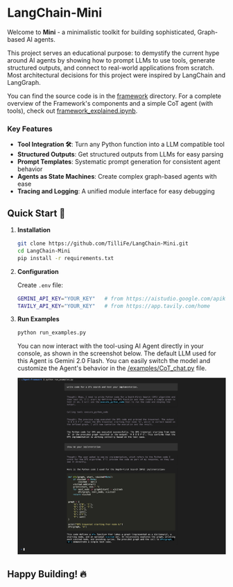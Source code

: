 # LangChain-Mini

Welcome to **Mini** - a minimalistic toolkit for building sophisticated, Graph-based AI agents.

This project serves an educational purpose: to demystify the current hype around AI agents by showing how to prompt LLMs to use tools, generate structured outputs, and connect to real-world applications from scratch. Most architectural decisions for this project were inspired by LangChain and LangGraph.

You can find the source code is in the [framework](https://github.com/TilliFe/LangChain-Mini/tree/main/framework) directory. For a complete overview of the Framework's components and a simple CoT agent (with tools), check out [framework_explained.ipynb](https://github.com/TilliFe/LangChain-Mini/blob/main/framework_explained.ipynb).

### Key Features
* **Tool Integration 🛠️**: Turn any Python function into a LLM compatible tool
* **Structured Outputs**: Get structured outputs from LLMs for easy parsing
* **Prompt Templates**: Systematic prompt generation for consistent agent behavior
* **Agents as State Machines**: Create complex graph-based agents with ease
* **Tracing and Logging**: A unified module interface for easy debugging

## Quick Start 🚀

1. **Installation**
    ```bash
    git clone https://github.com/TilliFe/LangChain-Mini.git
    cd LangChain-Mini
    pip install -r requirements.txt
    ```

2. **Configuration**

    Create `.env` file:
    ```bash
    GEMINI_API_KEY="YOUR_KEY"   # from https://aistudio.google.com/apikey
    TAVILY_API_KEY="YOUR_KEY"   # from https://app.tavily.com/home
    ```

3. **Run Examples**
    ```bash
    python run_examples.py
    ```

    You can now interact with the tool-using AI Agent directly in your console, as shown in the screenshot below. The default LLM used for this Agent is Gemini 2.0 Flash. You can easily switch the model and customize the Agent's behavior in the [/examples/CoT_chat.py](https://github.com/TilliFe/LangChain-Mini/blob/main/examples/CoT_chat.py) file.

    ![alt text](/assets/CoT_example_screenshot.png)

## Happy Building! 🔥
